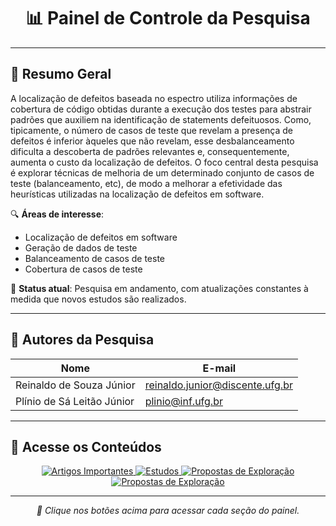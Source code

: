 <!-- Banner ou imagem principal (opcional) -->
<h1 align="center">📊 Painel de Controle da Pesquisa</h1>

---

## 📝 Resumo Geral

A localização de defeitos baseada no espectro utiliza informações de cobertura de código obtidas durante a execução dos testes para abstrair padrões que auxiliem na identificação de statements defeituosos. Como, tipicamente, o número de casos de teste que revelam a presença de defeitos é inferior àqueles que não revelam, esse desbalanceamento dificulta a descoberta de padrões relevantes e, consequentemente, aumenta o custo da localização de defeitos. O foco central desta pesquisa é explorar técnicas de melhoria de um determinado conjunto de casos de teste (balanceamento, etc), de modo a melhorar a efetividade das heurísticas utilizadas na localização de defeitos em software.

🔍 **Áreas de interesse**:
- Localização de defeitos em software
- Geração de dados de teste
- Balanceamento de casos de teste
- Cobertura de casos de teste

📅 **Status atual**: Pesquisa em andamento, com atualizações constantes à medida que novos estudos são realizados.


---

## 👥 Autores da Pesquisa

<p align="center">

| Nome                        | E-mail                            |
|-----------------------------|-----------------------------------|
| Reinaldo de Souza Júnior    | reinaldo.junior@discente.ufg.br   |
| Plínio de Sá Leitão Júnior  | plinio@inf.ufg.br                 |
</p>

---

## 📂 Acesse os Conteúdos

<p align="center">
  <a href="artigos_importantes.md">
    <img src="https://img.shields.io/badge/📝%20Artigos%20Importantes-1976D2?style=for-the-badge" alt="Artigos Importantes"/>
  </a>
  <a href="estudos.md">
    <img src="https://img.shields.io/badge/📚%20Estudos-2E7D32?style=for-the-badge" alt="Estudos"/>
  </a>
  <a href="propostas_exploracao.md">
    <img src="https://img.shields.io/badge/🔬%20Propostas%20de%20Exploração-F57C00?style=for-the-badge" alt="Propostas de Exploração"/>
  </a>
  <a href="artigos_produzidos.md">
    <img src="https://img.shields.io/badge/📄%20Artigos%20Produzidos-FFD700?style=for-the-badge" alt="Propostas de Exploração"/>
</a>
</p>

---

<p align="center">
  <em>📌 Clique nos botões acima para acessar cada seção do painel.</em>
</p>
